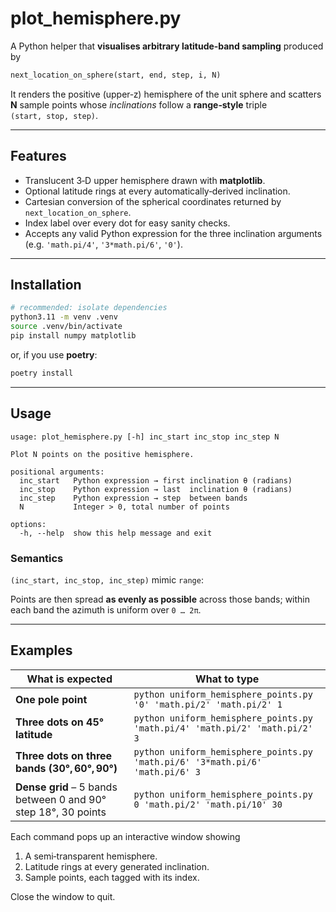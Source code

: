 # plot\_hemisphere.py

A Python helper that **visualises arbitrary latitude‑band sampling** produced by

```python
next_location_on_sphere(start, end, step, i, N)
```

It renders the positive (upper‑z) hemisphere of the unit sphere and scatters **N** sample points whose *inclinations* follow a **range‑style** triple `(start, stop, step)`.

---

## Features

* Translucent 3‑D upper hemisphere drawn with **matplotlib**.
* Optional latitude rings at every automatically‑derived inclination.
* Cartesian conversion of the spherical coordinates returned by `next_location_on_sphere`.
* Index label over every dot for easy sanity checks.
* Accepts any valid Python expression for the three inclination arguments
  (e.g. `'math.pi/4'`, `'3*math.pi/6'`, `'0'`).

---

## Installation

```bash
# recommended: isolate dependencies
python3.11 -m venv .venv
source .venv/bin/activate
pip install numpy matplotlib
```

or, if you use **poetry**:

```bash
poetry install
```

---

## Usage

```text
usage: plot_hemisphere.py [-h] inc_start inc_stop inc_step N

Plot N points on the positive hemisphere.

positional arguments:
  inc_start   Python expression → first inclination θ (radians)
  inc_stop    Python expression → last  inclination θ (radians)
  inc_step    Python expression → step  between bands
  N           Integer > 0, total number of points

options:
  -h, --help  show this help message and exit
```

### Semantics

`(inc_start, inc_stop, inc_step)` mimic `range`:

Points are then spread **as evenly as possible** across those bands; within each band the azimuth is uniform over `0 … 2π`.

---

## Examples

| What is expected                                               | What to type                                                                  |
| -------------------------------------------------------------- | ----------------------------------------------------------------------------- |
| **One pole point**                                             | `python uniform_hemisphere_points.py '0' 'math.pi/2' 'math.pi/2' 1`           |
| **Three dots on 45° latitude**                                 | `python uniform_hemisphere_points.py 'math.pi/4' 'math.pi/2' 'math.pi/2' 3`   |
| **Three dots on three bands (30°, 60°, 90°)**                  | `python uniform_hemisphere_points.py 'math.pi/6' '3*math.pi/6' 'math.pi/6' 3` |
| **Dense grid** – 5 bands between 0 and 90° step 18°, 30 points | `python uniform_hemisphere_points.py 0 'math.pi/2' 'math.pi/10' 30`           |

Each command pops up an interactive window showing

1. A semi‑transparent hemisphere.
2. Latitude rings at every generated inclination.
3. Sample points, each tagged with its index.

Close the window to quit.
